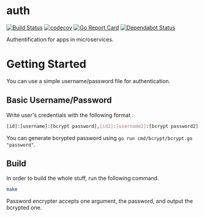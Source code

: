 # auth

[![Build Status](https://travis-ci.org/ViBiOh/auth.svg?branch=master)](https://travis-ci.org/ViBiOh/auth)
[![codecov](https://codecov.io/gh/ViBiOh/auth/branch/master/graph/badge.svg)](https://codecov.io/gh/ViBiOh/auth)
[![Go Report Card](https://goreportcard.com/badge/github.com/ViBiOh/auth)](https://goreportcard.com/report/github.com/ViBiOh/auth)
[![Dependabot Status](https://api.dependabot.com/badges/status?host=github&repo=ViBiOh/auth)](https://dependabot.com)

Authentification for apps in microservices.

# Getting Started

You can use a simple username/password file for authentication.

## Basic Username/Password

Write user's credentials with the following format :

```bash
[id]:[username]:[bcrypt password],[id2]:[username2]:[bcrypt password2]
```

You can generate bcrypted password using `go run cmd/bcrypt/bcrypt.go "password"`.

## Build

In order to build the whole stuff, run the following command.

```bash
make
```
Password encrypter accepts one argument, the password, and output the bcrypted one.
